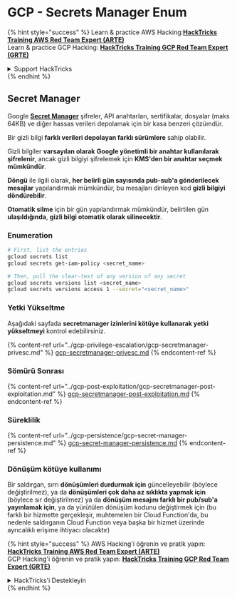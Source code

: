 # GCP - Secrets Manager Enum

{% hint style="success" %}
Learn & practice AWS Hacking:<img src="../../../.gitbook/assets/image (1) (1) (1) (1).png" alt="" data-size="line">[**HackTricks Training AWS Red Team Expert (ARTE)**](https://training.hacktricks.xyz/courses/arte)<img src="../../../.gitbook/assets/image (1) (1) (1) (1).png" alt="" data-size="line">\
Learn & practice GCP Hacking: <img src="../../../.gitbook/assets/image (2) (1).png" alt="" data-size="line">[**HackTricks Training GCP Red Team Expert (GRTE)**<img src="../../../.gitbook/assets/image (2) (1).png" alt="" data-size="line">](https://training.hacktricks.xyz/courses/grte)

<details>

<summary>Support HackTricks</summary>

* Check the [**subscription plans**](https://github.com/sponsors/carlospolop)!
* **Join the** 💬 [**Discord group**](https://discord.gg/hRep4RUj7f) or the [**telegram group**](https://t.me/peass) or **follow** us on **Twitter** 🐦 [**@hacktricks\_live**](https://twitter.com/hacktricks_live)**.**
* **Share hacking tricks by submitting PRs to the** [**HackTricks**](https://github.com/carlospolop/hacktricks) and [**HackTricks Cloud**](https://github.com/carlospolop/hacktricks-cloud) github repos.

</details>
{% endhint %}

## Secret Manager

Google [**Secret Manager**](https://cloud.google.com/solutions/secrets-management/) şifreler, API anahtarları, sertifikalar, dosyalar (maks 64KB) ve diğer hassas verileri depolamak için bir kasa benzeri çözümdür.

Bir gizli bilgi **farklı verileri depolayan farklı sürümlere** sahip olabilir.

Gizli bilgiler **varsayılan olarak** **Google yönetimli bir anahtar kullanılarak şifrelenir**, ancak gizli bilgiyi şifrelemek için **KMS'den bir anahtar seçmek mümkündür**.

**Döngü** ile ilgili olarak, **her belirli gün sayısında pub-sub'a gönderilecek mesajlar** yapılandırmak mümkündür, bu mesajları dinleyen kod **gizli bilgiyi döndürebilir**.

**Otomatik silme** için bir gün yapılandırmak mümkündür, belirtilen gün **ulaşıldığında**, **gizli bilgi otomatik olarak silinecektir**.

### Enumeration
```bash
# First, list the entries
gcloud secrets list
gcloud secrets get-iam-policy <secret_name>

# Then, pull the clear-text of any version of any secret
gcloud secrets versions list <secret_name>
gcloud secrets versions access 1 --secret="<secret_name>"
```
### Yetki Yükseltme

Aşağıdaki sayfada **secretmanager izinlerini kötüye kullanarak yetki yükseltmeyi** kontrol edebilirsiniz.

{% content-ref url="../gcp-privilege-escalation/gcp-secretmanager-privesc.md" %}
[gcp-secretmanager-privesc.md](../gcp-privilege-escalation/gcp-secretmanager-privesc.md)
{% endcontent-ref %}

### Sömürü Sonrası

{% content-ref url="../gcp-post-exploitation/gcp-secretmanager-post-exploitation.md" %}
[gcp-secretmanager-post-exploitation.md](../gcp-post-exploitation/gcp-secretmanager-post-exploitation.md)
{% endcontent-ref %}

### Süreklilik

{% content-ref url="../gcp-persistence/gcp-secret-manager-persistence.md" %}
[gcp-secret-manager-persistence.md](../gcp-persistence/gcp-secret-manager-persistence.md)
{% endcontent-ref %}

### Dönüşüm kötüye kullanımı

Bir saldırgan, sırrı **dönüşümleri durdurmak için** güncelleyebilir (böylece değiştirilmez), ya da **dönüşümleri çok daha az sıklıkta yapmak için** (böylece sır değiştirilmez) ya da **dönüşüm mesajını farklı bir pub/sub'a yayınlamak için**, ya da yürütülen dönüşüm kodunu değiştirmek için (bu farklı bir hizmette gerçekleşir, muhtemelen bir Cloud Function'da, bu nedenle saldırganın Cloud Function veya başka bir hizmet üzerinde ayrıcalıklı erişime ihtiyacı olacaktır)

{% hint style="success" %}
AWS Hacking'i öğrenin ve pratik yapın:<img src="../../../.gitbook/assets/image (1) (1) (1) (1).png" alt="" data-size="line">[**HackTricks Training AWS Red Team Expert (ARTE)**](https://training.hacktricks.xyz/courses/arte)<img src="../../../.gitbook/assets/image (1) (1) (1) (1).png" alt="" data-size="line">\
GCP Hacking'i öğrenin ve pratik yapın: <img src="../../../.gitbook/assets/image (2) (1).png" alt="" data-size="line">[**HackTricks Training GCP Red Team Expert (GRTE)**<img src="../../../.gitbook/assets/image (2) (1).png" alt="" data-size="line">](https://training.hacktricks.xyz/courses/grte)

<details>

<summary>HackTricks'i Destekleyin</summary>

* [**abonelik planlarını**](https://github.com/sponsors/carlospolop) kontrol edin!
* **💬 [**Discord grubuna**](https://discord.gg/hRep4RUj7f) veya [**telegram grubuna**](https://t.me/peass) katılın ya da **Twitter'da** 🐦 [**@hacktricks\_live**](https://twitter.com/hacktricks_live)**'i takip edin.**
* **Hacking ipuçlarını paylaşmak için** [**HackTricks**](https://github.com/carlospolop/hacktricks) ve [**HackTricks Cloud**](https://github.com/carlospolop/hacktricks-cloud) github reposuna PR gönderin.

</details>
{% endhint %}
